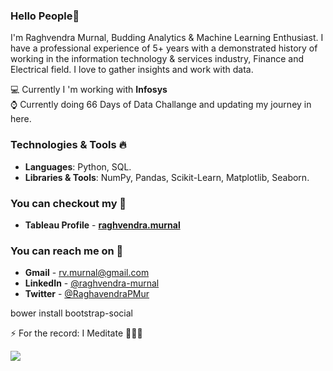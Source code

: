 ### Hello People👋

I'm Raghvendra Murnal, Budding Analytics & Machine Learning Enthusiast. I have a professional experience of 5+ years with a demonstrated history of working in the information technology & services industry, Finance and Electrical field. I love to gather insights and work with data. 

💻 Currently I 'm working with **Infosys**  
⌚️ Currently doing 66 Days of Data Challange and updating my journey in here. 

### Technologies & Tools 🔥
- **Languages**: Python, SQL.
- **Libraries & Tools**: NumPy, Pandas, Scikit-Learn, Matplotlib, Seaborn. 

### You can checkout my 📇

- **Tableau Profile** - **[raghvendra.murnal](https://public.tableau.com/profile/raghvendra.murnal#!/)**

### You can reach me on 📧 

- **Gmail** - rv.murnal@gmail.com 
- **LinkedIn** - <a href="https://www.linkedin.com/in/raghvendra-murnal/"> @raghvendra-murnal</a>
- **Twitter** - <a href="https://twitter.com/RaghavendraPMur/"> @RaghavendraPMur</a>

bower install bootstrap-social

  <a href="https://twitter.com/RaghavendraPMur/">
     <class="btn btn-social-icon btn-twitter">
    <span class="fa fa-twitter"></span>
  </a>

⚡ For the record: I Meditate 🧘🏽‍♂️

![](https://komarev.com/ghpvc/?username=raghvendra03)
